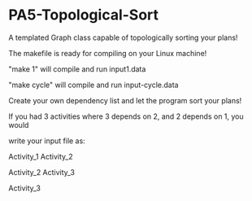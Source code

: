 # PA5-Topological-Sort
 A templated Graph class capable of topologically sorting your plans!

 The makefile is ready for compiling on your Linux machine!

 "make 1" will compile and run input1.data

 "make cycle" will compile and run input-cycle.data

 Create your own dependency list and let the program sort your plans!

 If you had 3 activities where 3 depends on 2, and 2 depends on 1, you would

 write your input file as:

 Activity_1 Activity_2

 Activity_2 Activity_3
 
 Activity_3 

